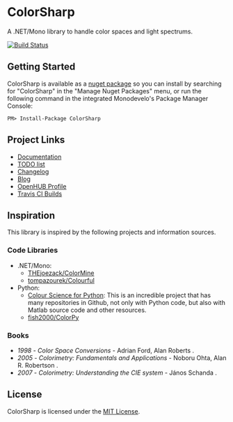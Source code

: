 ColorSharp
==========

A .NET/Mono library to handle color spaces and light spectrums.

[![Build Status](https://travis-ci.org/Litipk/ColorSharp.svg?branch=master)](https://travis-ci.org/Litipk/ColorSharp)

## Getting Started

ColorSharp is available as a [nuget package](https://www.nuget.org/packages/ColorSharp/) so you can install by searching for "ColorSharp" in the "Manage Nuget Packages" menu, or run the following command in the integrated Monodevelo's Package Manager Console:

`PM> Install-Package ColorSharp`

## Project Links

 * [Documentation](https://github.com/Litipk/ColorSharp/wiki)
 * [TODO list](https://github.com/Litipk/ColorSharp/blob/master/TODO.md)
 * [Changelog](https://github.com/Litipk/ColorSharp/blob/master/CHANGELOG.md)
 * [Blog](https://colorsharp.wordpress.com/)
 * [OpenHUB Profile](https://www.openhub.net/p/ColorSharp)
 * [Travis CI Builds](https://travis-ci.org/Litipk/ColorSharp)

## Inspiration

This library is inspired by the following projects and information sources.

### Code Libraries

* .NET/Mono:
  * [THEjoezack/ColorMine](https://github.com/THEjoezack/ColorMine/)
  * [tompazourek/Colourful](https://github.com/tompazourek/Colourful)
* Python:
  * [Colour Science for Python](http://colour-science.org/index.php): This is an incredible project that has many repositories in Github, not only with Python code, but also with Matlab source code and other resources.
  * [fish2000/ColorPy](https://github.com/fish2000/ColorPy)

### Books

* *1998* - *Color Space Conversions* - Adrian Ford, Alan Roberts .
* *2005* - *Colorimetry: Fundamentals and Applications* - Noboru Ohta, Alan R. Robertson .
* *2007* - *Colorimetry: Understanding the CIE system* - János Schanda .

## License

ColorSharp is licensed under the [MIT License](https://github.com/Litipk/ColorSharp/blob/master/LICENSE).
